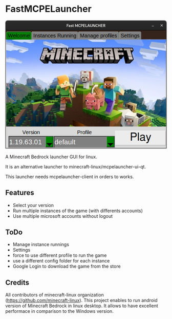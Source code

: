 # FastMCPELauncher

![screenshot](screenshot.png)

A Minecraft Bedrock launcher GUI for linux.

It is an alternative launcher to minecraft-linux/mcpelauncher-ui-qt.

This launcher needs mcpelauncher-client in orders to works.

## Features

- Select your version
- Run multiple instances of the game (with differents accounts)
- Use multiple microsoft accounts without logout

## ToDo

- Manage instance runnings
- Settings
- force to use different profile to run the game
- use a different config folder for each instance
- Google Login to download the game from the store

## Credits

All contributors of minecraft-linux organization (https://github.com/minecraft-linux). This project enables to run android version of Minecraft Bedrock in linux desktop. It allows to have excellent performace in comparison to the Windows version.
